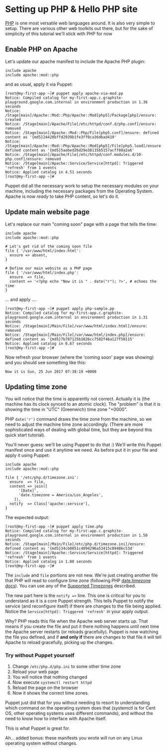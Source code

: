 # Setting up PHP & Hello PHP site

[PHP][] is one most versatile web languages around. It is also very simple to
setup. There are various other web toolkits out there, but for the sake of
simplicity of this tutorial we'll stick with PHP for now

## Enable PHP on Apache

Let's update our apache manifest to include the Apache PHP plugin:

```puppet
include apache
include apache::mod::php
```

and as usual, apply it via Puppet:

```
[root@my-first-app ~]# puppet apply apache-via-mod.pp
Notice: Compiled catalog for my-first-app.c.graphite-playground.google.com.internal in environment production in 1.36 seconds
Notice: /Stage[main]/Apache::Mod::Php/Apache::Mod[php5]/Package[php]/ensure: created
Notice: /Stage[main]/Apache/File[/etc/httpd/conf.d/php.conf]/ensure: removed
Notice: /Stage[main]/Apache::Mod::Php/File[php5.conf]/ensure: defined content as '{md5}24420bffd2939b1fe3ff0ca36dbad419'
Notice: /Stage[main]/Apache::Mod::Php/Apache::Mod[php5]/File[php5.load]/ensure: defined content as '{md5}5aabed26d29e38135b5157acff80a2a6'
Notice: /Stage[main]/Apache/File[/etc/httpd/conf.modules.d/10-php.conf]/ensure: removed
Notice: /Stage[main]/Apache::Service/Service[httpd]: Triggered 'refresh' from 1 events
Notice: Applied catalog in 4.51 seconds
[root@my-first-app ~]# 
```

Puppet did all the necessary work to setup the necessary modules on your
machine, including the necessary packages from the Operating System. Apache is
now *ready* to take PHP content, so let's do it.


## Update main website page

Let's replace our main "coming soon" page with a page that tells the time:

```puppet
include apache
include apache::mod::php

# Let's get rid of the coming soon file
file { '/var/www/html/index.html':
  ensure => absent,
}

# Define our main website as a PHP page
file { '/var/www/html/index.php':
  ensure  => file,
  content => '<?php echo "Now it is " . date("r"); ?>', # echoes the time
}
```

... and apply ....

```
[root@my-first-app ~]# puppet apply php-sample.pp
Notice: Compiled catalog for my-first-app.c.graphite-playground.google.com.internal in environment production in 1.31 seconds
Notice: /Stage[main]/Main/File[/var/www/html/index.html]/ensure: removed
Notice: /Stage[main]/Main/File[/var/www/html/index.php]/ensure: defined content as '{md5}7b787125b1026cc7582f46a127f58115'
Notice: Applied catalog in 0.67 seconds
[root@my-first-app ~]#
```

Now refresh your browser (where the 'coming soon' page was showing) and you
should see something like this:

```
Now it is Sun, 25 Jun 2017 07:38:19 +0000
```

## Updating time zone

You will notice that the time is apparently not correct. Actually it is (the
machine has its clock synced to an atomic clock). The "problem" is that it is
showing the time in "UTC" (Greenwich) time zone "+0000".

PHP `date('r')` command draws the time zone from the machine, so we need to
adjust the machine time zone accordingly. (There are more sophisticated ways of
dealing with global time, but they are beyond this quick start tutorial).

You'll never guess: we'll be using Puppet to do that :) We'll write this Puppet
manifest once and use it anytime we need. As before put it in your file and
apply it using Puppet:

```puppet
include apache
include apache::mod::php

file { '/etc/php.d/timezone.ini':
  ensure  => file,
  content => join([
      '[Date]',
      'date.timezone = America/Los_Angeles',
    ]),
  notify  => Class['apache::service'],
}
```

The expected output:

```
[root@my-first-app ~]# puppet apply time.php
Notice: Compiled catalog for my-first-app.c.graphite-playground.google.com.internal in environment production in 1.50 seconds
Notice: /Stage[main]/Main/File[/etc/php.d/timezone.ini]/ensure: defined content as '{md5}34cb0851c4094296a53415c09486c53d'
Notice: /Stage[main]/Apache::Service/Service[httpd]: Triggered 'refresh' from 1 events
Notice: Applied catalog in 1.80 seconds
[root@my-first-app ~]#
```

The `include` and `file` portions are not new. We're just creating another file
that PHP will read to configure time zone (following PHP [date.timezone
docs][php-date-timezone]). You can use any of the [Supported
Timezones][php-timezones] described.

The new part here is the `notify =>` line. This one is critical for you to
understand as it is a core Puppet strength. This tells Puppet to notify the
service (and reconfigure itself) if there are changes to the file being applied.
Notice the `Service[httpd]: Triggered 'refresh'` in your apply output.

Why? PHP reads this file when the Apache web server starts up. That means if you
create the file and put it there nothing happens until next time the Apache
server restarts (or reloads gracefully). Puppet is now watching the file you
defined, and if **and only if** there are changes to that file it will tell
Apache to reload gracefully, picking up the changes.

### Try without Puppet yourself

1. Change `/etc/php.d/php.ini` to some other time zone
2. Reload your web page
3. You will notice that nothing changed
4. Now execute `systemctl restart httpd`
5. Reload the page on the browser
6. Now it shows the correct time zones.

Puppet just did that for you without needing to resort to understanding which
command on the operating system does that (systemctl is for Cent OS, other
operating systems uses different commands), and without the need to know how to
interface with Apache itself.

This is what Puppet is great for.

Ah... added bonus: these manifests you wrote will run on any Linux operating
system without changes.


[PHP]: https://www.php.net
[php-date-timezone]: http://php.net/manual/en/datetime.configuration.php#ini.date.timezone
[php-timezones]: http://php.net/manual/en/timezones.america.php
